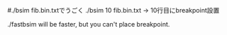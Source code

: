 #./bsim fib.bin.txtでうごく
./bsim 10 fib.bin.txt -> 10行目にbreakpoint設置

./fastbsim will be faster, but you can't place breakpoint.
